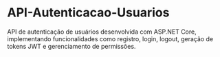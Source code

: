 # API-Autenticacao-Usuarios
API de autenticação de usuários desenvolvida com ASP.NET Core, implementando funcionalidades como registro, login, logout, geração de tokens JWT e gerenciamento de permissões.
